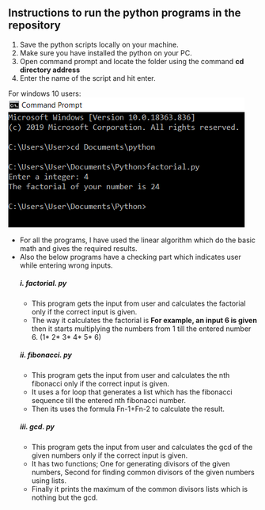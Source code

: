 ## Instructions to run the python programs in the repository
1. Save the python scripts locally on your machine.
2. Make sure you have installed the python on your PC.
3. Open command prompt and locate the folder using the command **cd** **directory address**
4. Enter the name of the script and hit enter.

For windows 10 users:
![alt text](https://github.com/Renganathan-R/PythonPracticePrograms/blob/master/PythonScripts/Images/CmdSampleShowsRunningPythonScript.PNG "Sample image for using command prompt")

+ For all the programs, I have used the linear algorithm which do the basic math and gives the required results.
+ Also the below programs have a checking part which indicates user while entering wrong inputs.
  ##### i. factorial. py
  * This program gets the input from user and calculates the factorial only if the correct input is given.
  * The way it calculates the factorial is **For example, an input 6 is given** then it starts multiplying the numbers from 1 till the entered number 6. (1* 2* 3* 4* 5* 6)
  ##### ii. fibonacci. py
  * This program gets the input from user and calculates the nth fibonacci only if the correct input is given.
  * It uses a for loop that generates a list which has the fibonacci sequence till the entered nth fibonacci number.
  * Then its uses the formula Fn-1+Fn-2 to calculate the result.
  ##### iii. gcd. py
  * This program gets the input from user and calculates the gcd of the given numbers only if the correct input is given.
  * It has two functions; One for generating divisors of the given numbers, Second for finding common divisors of the given numbers using lists.
  * Finally it prints the maximum of the common divisors lists which is nothing but the gcd.
